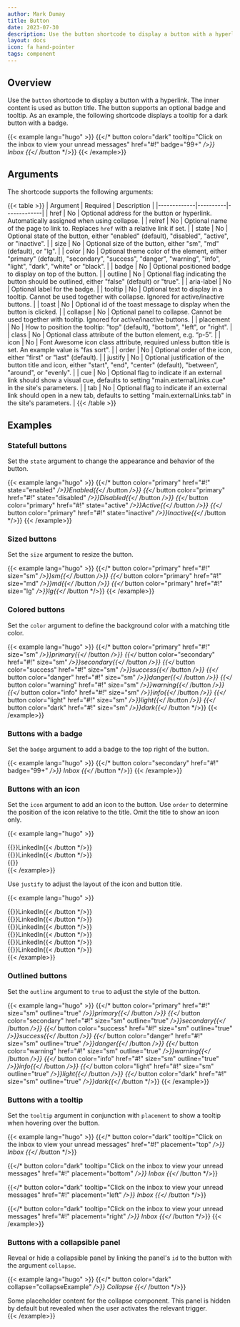 ```yaml
---
author: Mark Dumay
title: Button
date: 2023-07-30
description: Use the button shortcode to display a button with a hyperlink.
layout: docs
icon: fa hand-pointer
tags: component
---
```


## Overview

Use the `button` shortcode to display a button with a hyperlink. The inner content is used as button title. The button supports an optional badge and tooltip. As an example, the following shortcode displays a tooltip for a dark button with a badge.

<!-- markdownlint-disable MD037 -->
{{< example lang="hugo" >}}
{{</* button color="dark" tooltip="Click on the inbox to view your unread messages" href="#!" badge="99+" */>}}
    Inbox
{{</* /button */>}}
{{< /example>}}
<!-- markdownlint-enable MD037 -->

## Arguments

The shortcode supports the following arguments:

{{< table >}}
| Argument    | Required | Description |
|-------------|----------|-------------|
| href        | No       | Optional address for the button or hyperlink. Automatically assigned when using collapse. |
| relref      | No       | Optional name of the page to link to. Replaces `href` with a relative link if set. |
| state       | No       | Optional state of the button, either "enabled" (default), "disabled", "active", or "inactive". |
| size        | No       | Optional size of the button, either "sm", "md" (default), or "lg". |
| color       | No       | Optional theme color of the element, either "primary" (default), "secondary", "success", "danger",  "warning", "info", "light", "dark", "white" or "black". |
| badge       | No       | Optional positioned badge to display on top of the button. |
| outline     | No       | Optional flag indicating the button should be outlined, either "false" (default) or "true". |
| aria-label  | No       | Optional label for the badge. |
| tooltip     | No       |  Optional text to display in a tooltip. Cannot be used together with collapse. Ignored for active/inactive buttons. |
| toast       | No       | Optional id of the toast message to display when the button is clicked. |
| collapse    | No       | Optional panel to collapse. Cannot be used together with tooltip. Ignored for active/inactive buttons. |
| placement   | No       | How to position the tooltip: "top" (default), "bottom", "left", or "right". |
| class       | No       | Optional class attribute of the button element, e.g. “p-5”. |
| icon        | No       | Font Awesome icon class attribute, required unless button title is set. An example value is "fas sort". |
| order       | No       | Optional order of the icon, either "first" or "last" (default). |
| justify     | No       | Optional justification of the button title and icon, either "start", "end", "center" (default), "between", "around", or "evenly". |
| cue         | No       | Optional flag to indicate if an external link should show a visual cue, defaults to setting "main.externalLinks.cue" in the site's parameters. |
| tab         | No       | Optional flag to indicate if an external link should open in a new tab, defaults to setting "main.externalLinks.tab" in the site's parameters. |
{{< /table >}}

## Examples

### Statefull buttons

Set the `state` argument to change the appearance and behavior of the button.

<!-- markdownlint-disable MD037 -->
{{< example lang="hugo" >}}
{{</* button color="primary" href="#!" state="enabled" */>}}Enabled{{</* /button */>}}
{{</* button color="primary" href="#!" state="disabled" */>}}Disabled{{</* /button */>}}
{{</* button color="primary" href="#!" state="active" */>}}Active{{</* /button */>}}
{{</* button color="primary" href="#!" state="inactive" */>}}Inactive{{</* /button */>}}
{{< /example>}}
<!-- markdownlint-enable MD037 -->

### Sized buttons

Set the `size` argument to resize the button.

<!-- markdownlint-disable MD037 -->
{{< example lang="hugo" >}}
{{</* button color="primary" href="#!" size="sm" */>}}sm{{</* /button */>}}
{{</* button color="primary" href="#!" size="md" */>}}md{{</* /button */>}}
{{</* button color="primary" href="#!" size="lg" */>}}lg{{</* /button */>}}
{{< /example>}}
<!-- markdownlint-enable MD037 -->

### Colored buttons

Set the `color` argument to define the background color with a matching title color.

<!-- markdownlint-disable MD037 -->
{{< example lang="hugo" >}}
{{</* button color="primary" href="#!" size="sm" */>}}primary{{</* /button */>}}
{{</* button color="secondary" href="#!" size="sm" */>}}secondary{{</* /button */>}}
{{</* button color="success" href="#!" size="sm" */>}}success{{</* /button */>}}
{{</* button color="danger" href="#!" size="sm" */>}}danger{{</* /button */>}}
{{</* button color="warning" href="#!" size="sm" */>}}warning{{</* /button */>}}
{{</* button color="info" href="#!" size="sm" */>}}info{{</* /button */>}}
{{</* button color="light" href="#!" size="sm" */>}}light{{</* /button */>}}
{{</* button color="dark" href="#!" size="sm" */>}}dark{{</* /button */>}}
{{< /example>}}
<!-- markdownlint-enable MD037 -->

### Buttons with a badge

Set the `badge` argument to add a badge to the top right of the button.

<!-- markdownlint-disable MD037 -->
{{< example lang="hugo" >}}
{{</* button color="secondary" href="#!" badge="99+" */>}}
    Inbox
{{</* /button */>}}
{{< /example>}}
<!-- markdownlint-enable MD037 -->

### Buttons with an icon

Set the `icon` argument to add an icon to the button. Use `order` to determine the position of the icon relative to the title. Omit the title to show an icon only.

<!-- markdownlint-disable MD037 -->
{{< example lang="hugo" >}}
<div class="hstack gap-3 justify-content-center">
    {{</* button icon="fab linkedin" cue=false order="first" href="https://linkedin.com" >}}LinkedIn{{< /button */>}}<br>
    {{</* button icon="fab linkedin" cue=false order="last" href="https://linkedin.com" >}}LinkedIn{{< /button */>}}<br>
    {{</* button icon="fab linkedin" href="https://linkedin.com" /*/>}}
</div>
{{< /example>}}
<!-- markdownlint-enable MD037 -->

Use `justify` to adjust the layout of the icon and button title.

<!-- markdownlint-disable MD037 -->
{{< example lang="hugo" >}}
<div class="vstack mx-auto w-25">
    {{</* button icon="fab linkedin" cue=false justify="start" href="https://linkedin.com" >}}LinkedIn{{< /button */>}}<br>
    {{</* button icon="fab linkedin" cue=false justify="end" href="https://linkedin.com" >}}LinkedIn{{< /button */>}}<br>
    {{</* button icon="fab linkedin" cue=false justify="center" href="https://linkedin.com" >}}LinkedIn{{< /button */>}}<br>
    {{</* button icon="fab linkedin" cue=false justify="between" href="https://linkedin.com" >}}LinkedIn{{< /button */>}}<br>
    {{</* button icon="fab linkedin" cue=false justify="around" href="https://linkedin.com" >}}LinkedIn{{< /button */>}}<br>
    {{</* button icon="fab linkedin" cue=false justify="evenly" href="https://linkedin.com" >}}LinkedIn{{< /button */>}}<br>
</div>
{{< /example>}}
<!-- markdownlint-enable MD037 -->

### Outlined buttons

Set the `outline` argument to `true` to adjust the style of the button.

<!-- markdownlint-disable MD037 -->
{{< example lang="hugo" >}}
{{</* button color="primary" href="#!" size="sm" outline="true" */>}}primary{{</* /button */>}}
{{</* button color="secondary" href="#!" size="sm" outline="true" */>}}secondary{{</* /button */>}}
{{</* button color="success" href="#!" size="sm" outline="true" */>}}success{{</* /button */>}}
{{</* button color="danger" href="#!" size="sm" outline="true" */>}}danger{{</* /button */>}}
{{</* button color="warning" href="#!" size="sm" outline="true" */>}}warning{{</* /button */>}}
{{</* button color="info" href="#!" size="sm" outline="true" */>}}info{{</* /button */>}}
{{</* button color="light" href="#!" size="sm" outline="true" */>}}light{{</* /button */>}}
{{</* button color="dark" href="#!" size="sm" outline="true" */>}}dark{{</* /button */>}}
{{< /example>}}
<!-- markdownlint-enable MD037 -->

### Buttons with a tooltip

Set the `tooltip` argument in conjunction with `placement` to show a tooltip when hovering over the button.

<!-- markdownlint-disable MD037 -->
{{< example lang="hugo" >}}
{{</* button color="dark" tooltip="Click on the inbox to view your unread messages" href="#!" placement="top" */>}}
    Inbox
{{</* /button */>}}

{{</* button color="dark" tooltip="Click on the inbox to view your unread messages" href="#!" placement="bottom" */>}}
    Inbox
{{</* /button */>}}

{{</* button color="dark" tooltip="Click on the inbox to view your unread messages" href="#!" placement="left" */>}}
    Inbox
{{</* /button */>}}

{{</* button color="dark" tooltip="Click on the inbox to view your unread messages" href="#!" placement="right" */>}}
    Inbox
{{</* /button */>}}
{{< /example>}}
<!-- markdownlint-enable MD037 -->

### Buttons with a collapsible panel

Reveal or hide a collapsible panel by linking the panel's `id` to the button with the argument `collapse`.

<!-- markdownlint-disable MD037 -->
{{< example lang="hugo" >}}
{{</* button color="dark" collapse="collapseExample" */>}}
    Collapse
{{</* /button */>}}

<div class="collapse pt-3" id="collapseExample">
    <div class="card card-body">
        Some placeholder content for the collapse component. This panel is hidden by default
        but revealed when the user activates the relevant trigger.
    </div>
</div>
{{< /example>}}
<!-- markdownlint-enable MD037 -->
